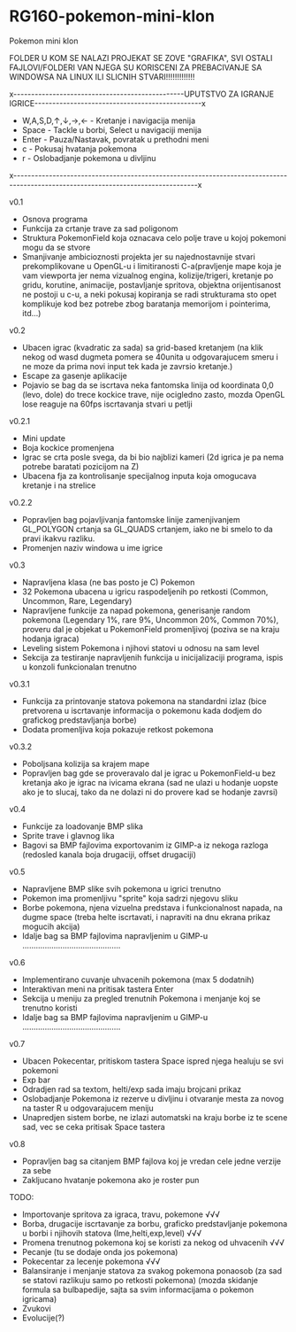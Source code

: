# RG160-pokemon-mini-klon
Pokemon mini klon

FOLDER U KOM SE NALAZI PROJEKAT SE ZOVE "GRAFIKA", SVI OSTALI FAJLOVI/FOLDERI VAN NJEGA SU KORISCENI ZA PREBACIVANJE SA WINDOWSA NA LINUX ILI SLICNIH STVARI!!!!!!!!!!!!!

x------------------------------------------------UPUTSTVO ZA IGRANJE IGRICE-----------------------------------------------x

- W,A,S,D,↑,↓,→,← - Kretanje i navigacija menija
- Space - Tackle u borbi, Select u navigaciji menija
- Enter - Pauza/Nastavak, povratak u prethodni meni
- c - Pokusaj hvatanja pokemona
- r - Oslobadjanje pokemona u divljinu

x----------------------------------------------------------------------------------------------------------------------------------x

v0.1
- Osnova programa
- Funkcija za crtanje trave za sad poligonom
- Struktura PokemonField koja oznacava celo polje trave u kojoj pokemoni mogu da se stvore
- Smanjivanje ambicioznosti projekta jer su najednostavnije stvari prekomplikovane u OpenGL-u i limitiranosti C-a(pravljenje mape koja je vam viewporta jer nema vizualnog engina, kolizije/trigeri, kretanje po gridu, korutine, animacije, postavljanje spritova, objektna orijentisanost ne postoji u c-u, a neki pokusaj kopiranja se radi strukturama sto opet komplikuje kod bez potrebe zbog baratanja memorijom i pointerima, itd...)

v0.2
- Ubacen igrac (kvadratic za sada) sa grid-based kretanjem (na klik nekog od wasd dugmeta pomera se 40unita u odgovarajucem smeru i ne moze da prima novi input tek kada je zavrsio kretanje.)
- Escape za gasenje aplikacije
- Pojavio se bag da se iscrtava neka fantomska linija od koordinata 0,0 (levo, dole) do trece kockice trave, nije ocigledno zasto, mozda OpenGL lose reaguje na 60fps iscrtavanja stvari u petlji

v0.2.1
- Mini update
- Boja kockice promenjena
- Igrac se crta posle svega, da bi bio najblizi kameri (2d igrica je pa nema potrebe baratati pozicijom na Z)
- Ubacena fja za kontrolisanje specijalnog inputa koja omogucava kretanje i na strelice

v0.2.2
- Popravljen bag pojavljivanja fantomske linije zamenjivanjem GL_POLYGON crtanja sa GL_QUADS crtanjem, iako ne bi smelo to da pravi ikakvu razliku.
- Promenjen naziv windowa u ime igrice

v0.3
- Napravljena klasa (ne bas posto je C) Pokemon
- 32 Pokemona ubacena u igricu raspodeljenih po retkosti (Common, Uncommon, Rare, Legendary)
- Napravljene funkcije za napad pokemona, generisanje random pokemona (Legendary 1%, rare 9%, Uncommon 20%, Common 70%), proveru dal je objekat u PokemonField promenljivoj (poziva se na kraju hodanja igraca)
- Leveling sistem Pokemona i njihovi statovi u odnosu na sam level
- Sekcija za testiranje napravljenih funkcija u inicijalizaciji programa, ispis u konzoli funkcionalan trenutno

v0.3.1
- Funkcija za printovanje statova pokemona na standardni izlaz (bice pretvorena u iscrtavanje informacija o pokemonu kada dodjem do grafickog predstavljanja borbe)
- Dodata promenljiva koja pokazuje retkost pokemona

v0.3.2
- Poboljsana kolizija sa krajem mape
- Popravljen bag gde se proveravalo dal je igrac u PokemonField-u bez kretanja ako je igrac na ivicama ekrana (sad ne ulazi u hodanje uopste ako je to slucaj, tako da ne dolazi ni do provere kad se hodanje zavrsi)

v0.4
- Funkcije za loadovanje BMP slika
- Sprite trave i glavnog lika
- Bagovi sa BMP fajlovima exportovanim iz GIMP-a iz nekoga razloga (redosled kanala boja drugaciji, offset drugaciji)

v0.5
- Napravljene BMP slike svih pokemona u igrici trenutno
- Pokemon ima promenljivu "sprite" koja sadrzi njegovu sliku
- Borbe pokemona, njena vizuelna predstava i funkcionalnost napada, na dugme space (treba helte iscrtavati, i napraviti na dnu ekrana prikaz mogucih akcija)
- Idalje bag sa BMP fajlovima napravljenim u GIMP-u ............................................

v0.6
- Implementirano cuvanje uhvacenih pokemona (max 5 dodatnih)
- Interaktivan meni na pritisak tastera Enter
- Sekcija u meniju za pregled trenutnih Pokemona i menjanje koj se trenutno koristi
- Idalje bag sa BMP fajlovima napravljenim u GIMP-u ............................................

v0.7
- Ubacen Pokecentar, pritiskom tastera Space ispred njega healuju se svi pokemoni
- Exp bar
- Odradjen rad sa textom, helti/exp sada imaju brojcani prikaz
- Oslobadjanje Pokemona iz rezerve u divljinu i otvaranje mesta za novog na taster R u odgovarajucem meniju
- Unapredjen sistem borbe, ne izlazi automatski na kraju borbe iz te scene sad, vec se ceka pritisak Space tastera

v0.8
- Popravljen bag sa citanjem BMP fajlova koj je vredan cele jedne verzije za sebe
- Zakljucano hvatanje pokemona ako je roster pun

TODO:
- Importovanje spritova za igraca, travu, pokemone √√√
- Borba, drugacije iscrtavanje za borbu, graficko predstavljanje pokemona u borbi i njihovih statova (Ime,helti,exp,level) √√√
- Promena trenutnog pokemona koj se koristi za nekog od uhvacenih √√√
- Pecanje (tu se dodaje onda jos pokemona)
- Pokecentar za lecenje pokemona √√√
- Balansiranje i menjanje statova za svakog pokemona ponaosob (za sad se statovi razlikuju samo po retkosti pokemona) (mozda skidanje formula sa bulbapedije, sajta sa svim informacijama o pokemon igricama)
- Zvukovi
- Evolucije(?)
